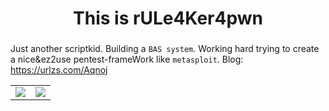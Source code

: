 <h1 align="center">This is rULe4Ker4pwn</h1>
<h3 align="center"></h3>

Just another scriptkid.
Building a `BAS system`.
Working hard trying to create a nice&ez2use pentest-frameWork like `metasploit`.
Blog: https://urlzs.com/Aqnoj

<table>
    <tr>
        <td >
            <center><img src="https://github-readme-stats.vercel.app/api?username=ruleaker&show_icons=true&hide_border=true&theme=jolly" ></center>
        </td>
        <td >
            <center><img src="https://github-readme-stats.vercel.app/api?username=ruleaker&show_icons=true&hide_border=true&theme=midnight-purple" ></center>
        </td>
    </tr>
</table>
